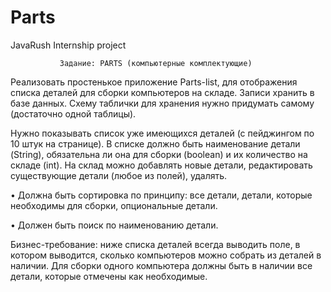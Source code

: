 # Parts
JavaRush Internship project

               Задание: PARTS (компьютерные комплектующие)
               
Реализовать простенькое приложение Parts-list, для отображения списка деталей для сборки компьютеров на складе. 
Записи хранить в базе данных. Схему таблички для хранения нужно придумать самому (достаточно одной таблицы).
    
Нужно показывать список уже имеющихся деталей (с пейджингом по 10 штук на странице). 
В списке должно быть наименование детали (String), обязательна ли она для сборки (boolean) и их количество на складе (int). 
На склад можно добавлять новые детали, редактировать существующие детали (любое из полей), удалять.

• Должна быть сортировка по принципу:
все детали, детали, которые необходимы для сборки, опциональные детали.

• Должен быть поиск по наименованию детали.

Бизнес-требование: ниже списка деталей всегда выводить поле, в котором выводится, сколько компьютеров можно собрать из деталей в наличии. 
Для сборки одного компьютера должны быть в наличии все детали, которые отмечены как необходимые.
